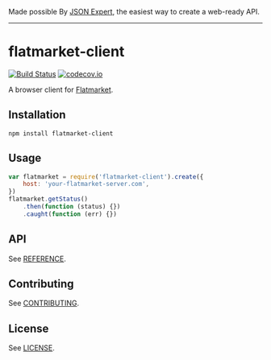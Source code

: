 Made possible By [JSON Expert](https://json.expert/), the easiest way to create a web-ready API.

---

# flatmarket-client

[![Build Status](https://circleci.com/gh/christophercliff/flatmarket-client.svg?style=shield)](https://circleci.com/gh/christophercliff/flatmarket-client)
[![codecov.io](http://codecov.io/github/christophercliff/flatmarket-client/coverage.svg?branch=master)](http://codecov.io/github/christophercliff/flatmarket-client?branch=master)

A browser client for [Flatmarket](https://json.expert/flatmarket/).

## Installation

```
npm install flatmarket-client
```

## Usage

```js
var flatmarket = require('flatmarket-client').create({
    host: 'your-flatmarket-server.com',
})
flatmarket.getStatus()
    .then(function (status) {})
    .caught(function (err) {})
```

## API

See [REFERENCE](https://github.com/christophercliff/flatmarket-client/blob/master/REFERENCE.md).

## Contributing

See [CONTRIBUTING](https://github.com/christophercliff/flatmarket/blob/master/CONTRIBUTING.md).

## License

See [LICENSE](https://github.com/christophercliff/flatmarket/blob/master/LICENSE.md).
